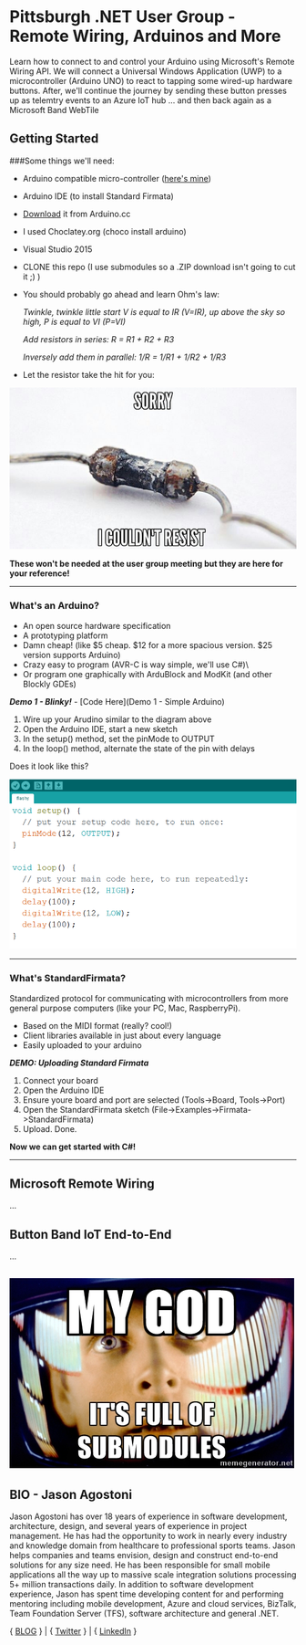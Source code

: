 # Pittsburgh .NET User Group - Remote Wiring, Arduinos and More
Learn how to connect to and control your Arduino using Microsoft's Remote Wiring API. We will connect a Universal Windows Application (UWP) 
to a microcontroller (Arduino UNO) to react to tapping some wired-up hardware buttons. After, we'll continue the journey by sending these button
presses up as telemtry events to an Azure IoT hub ... and then back again as a Microsoft Band WebTile

## Getting Started

###Some things we'll need:

- Arduino compatible micro-controller ([here's mine](http://www.amazon.com/dp/B00E5WJSHK/ref=cm_sw_r_tw_dp_H8lvxb1224T12))
- Arduino IDE (to install Standard Firmata)
 - [Download](https://www.arduino.cc/en/Main/Software) it from Arduino.cc
 - I used Choclatey.org (choco install arduino)
- Visual Studio 2015
- CLONE this repo (I use submodules so a .ZIP download isn't going to cut it ;) )
- You should probably go ahead and learn Ohm's law:

    _Twinkle, twinkle little start V is equal to IR (V=IR), up above the sky so high, P is equal to VI (P=VI)_
    
    _Add resistors in series: R = R1 + R2 + R3_
    
    _Inversely add them in parallel: 1/R = 1/R1 + 1/R2 + 1/R3_

- Let the resistor take the hit for you:

![Sorry!  I couldn't resist](assets/resist.jpg)

**These won't be needed at the user group meeting but they are here for your reference!**

---

### What's an Arduino?

- An open source hardware specification
- A prototyping platform
- Damn cheap! (like $5 cheap.  $12 for a more spacious version. $25 version supports Arduino)
- Crazy easy to program (AVR-C is way simple, we'll use C#)\
- Or program one graphically with ArduBlock and ModKit (and other Blockly GDEs)

_**Demo 1 - Blinky!**_  - [Code Here](Demo 1 - Simple Arduino)

1. Wire up your Arudino similar to the diagram above
2. Open the Arduino IDE, start a new sketch
3. In the setup() method, set the pinMode to OUTPUT
4. In the loop() method, alternate the state of the pin with delays

Does it look like this?

![Should look like this](assets/flashy.png)

---

### What's StandardFirmata?
Standardized protocol for communicating with microcontrollers from more general purpose computers (like your PC, Mac, RaspberryPi).

- Based on the MIDI format (really? cool!)
- Client libraries available in just about every language
- Easily uploaded to your arduino

_**DEMO: Uploading Standard Firmata**_

1. Connect your board
2. Open the Arduino IDE
3. Ensure youre board and port are selected (Tools->Board, Tools->Port)
4. Open the StandardFirmata sketch (File->Examples->Firmata->StandardFirmata)
5. Upload. Done.

**Now we can get started with C#!** 

---

## Microsoft Remote Wiring
...


## Button Band IoT End-to-End
...

![My God! It's Full of Submodules](assets/submodules.jpg)
---

## BIO - Jason Agostoni
Jason Agostoni has over 18 years of experience in software development, architecture, design, and several years of experience in project management. He has had the opportunity to work in nearly every industry and knowledge domain from healthcare to professional sports teams.  Jason helps companies and teams envision, design and construct end-to-end solutions for any size need.  He has been responsible for small mobile applications all the way up to massive scale integration solutions processing 5+ million transactions daily. In addition to software development experience, Jason has spent time developing content for and performing mentoring including mobile development, Azure and cloud services, BizTalk, Team Foundation Server (TFS), software architecture and general .NET.

{ [BLOG](http://jason.agostoni.net) } | { [Twitter](http://twitter.com/JAgostoni) } | { [LinkedIn](https://www.linkedin.com/in/jagostoni) }